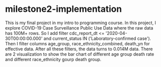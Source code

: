# milestone2-implementation
This is my final project in my intro to programming course. In this project, I explore COVID-19 Case Surveillance Public Use Data where the raw data has 100M+ rows. So I add filter cdc_report_dt <= '2020-04-30T00:00:00.000' and current_status IN ('Laboratory-confirmed case'). Then I filter columns age_group, race_ethnicity_combined, death_yn for effective data. After all these filters, the data turns to 0.014M data.
There are 2 visualization to show the bar chart of different age group death rate and different race_ethnicity gourp death group.
